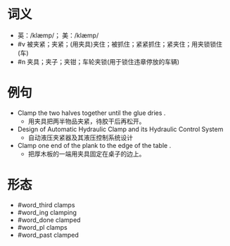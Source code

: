 # 词义
- 英：/klæmp/； 美：/klæmp/
- #v 被夹紧；夹紧；(用夹具)夹住；被抓住；紧紧抓住；紧夹住；用夹锁锁住(车)
- #n 夹具；夹子；夹钳；车轮夹锁(用于锁住违章停放的车辆)
# 例句
- Clamp the two halves together until the glue dries .
	- 用夹具把两半物品夹紧，待胶干后再松开。
- Design of Automatic Hydraulic Clamp and its Hydraulic Control System
	- 自动液压夹紧器及其液压控制系统设计
- Clamp one end of the plank to the edge of the table .
	- 把厚木板的一端用夹具固定在桌子的边上。
# 形态
- #word_third clamps
- #word_ing clamping
- #word_done clamped
- #word_pl clamps
- #word_past clamped
